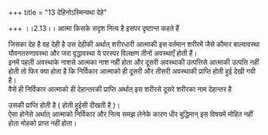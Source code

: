 +++
title = "13 देहिनोऽस्मिन्यथा देहे"

+++
।।2.13।। आत्मा किसके सदृश नित्य है इसपर दृष्टान्त कहते हैं  
  
जिसका देह है वह देही है उस देहीकी अर्थात् शरीरधारी आत्माकी इस वर्तमान
शरीरमें जैसे कौमार बाल्यावस्था यौवनतरुणावस्था और जरा वृद्धावस्था ये
परस्पर विलक्षण तीनों अवस्थाएँ होती हैं।  
इनमें पहली अवस्थाके नाशसे आत्मका नाश नहीं होता और दूसरी अवस्थाकी
उत्पत्तिसे आत्माकी उत्पत्ति नहीं होती तो फिर क्या होता है कि निर्विकार
आत्माको ही दूसरी और तीसरी अवस्थाकी प्राप्ति होती हुई देखी गयी है।  
वैसे ही निर्विकार आत्माको ही देहान्तरकी प्राप्ति अर्थात् इस शरीरसे दूसरे
शरीरका नाम देहान्तर है  
  
उसकी प्राप्ति होती है ( होती हुईसी दीखती है )।  
ऐसा होनेसे अर्थात् आत्माको निर्विकार और नित्य समझ लेनेके कारण धीर
बुद्धिमान् इस विषयमें मोहित नहीं होता मोहको प्राप्त नहीं होता।  
